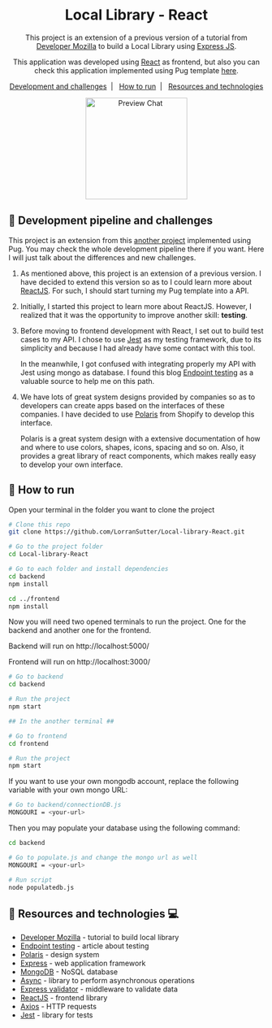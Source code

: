 <h1 align="center">
  Local Library - React
</h1>

<p align="center">
This project is an extension of a previous version of a tutorial from <a href='https://developer.mozilla.org/en-US/docs/Learn/Server-side/Express_Nodejs/Tutorial_local_library_website'>Developer Mozilla</a> to build a Local Library using <a href='http://expressjs.com/'>Express JS</a>.
</p>

<p align="center">
This application was developed using <a href='https://reactjs.org/'>React</a> as frontend, but also you can check this application implemented using Pug template <a href='https://github.com/LorranSutter/Local-library'>here</a>.
</p>

<p align="center">
    <a href='#straight_ruler-Development-pipeline-and-challenges'>Development and challenges</a>&nbsp;&nbsp;|&nbsp;&nbsp;
    <a href="#runner-how-to-run">How to run</a>&nbsp;&nbsp;|&nbsp;&nbsp;    
    <a href="#book-Resources-and-technologies-computer">Resources and technologies</a>
</p>
 
<div align="center">

<img src="https://res.cloudinary.com/lorransutter/image/upload/v1591732356/Local_library_react_preview.gif" alt="Preview Chat" height=200/>

</div>

## :straight_ruler: Development pipeline and challenges

This project is an extension from this [another project](<(https://github.com/LorranSutter/Local-library)>) implemented using Pug. You may check the whole development pipeline there if you want. Here I will just talk about the differences and new challenges.

1. As mentioned above, this project is an extension of a previous version. I have decided to extend this version so as to I could learn more about [ReactJS](https://reactjs.org/). For such, I should start turning my Pug template into a API.

2. Initially, I started this project to learn more about ReactJS. However, I realized that it was the opportunity to improve another skill: **testing**.

3. Before moving to frontend development with React, I set out to build test cases to my API. I chose to use [Jest](https://jestjs.io/) as my testing framework, due to its simplicity and because I had already have some contact with this tool.

   In the meanwhile, I got confused with integrating properly my API with Jest using mongo as database. I found this blog [Endpoint testing](https://zellwk.com/blog/endpoint-testing/) as a valuable source to help me on this path.

4. We have lots of great system designs provided by companies so as to developers can create apps based on the interfaces of these companies. I have decided to use [Polaris](https://polaris.shopify.com/) from Shopify to develop this interface.

   Polaris is a great system design with a extensive documentation of how and where to use colors, shapes, icons, spacing and so on. Also, it provides a great library of react components, which makes really easy to develop your own interface.

## :runner: How to run

Open your terminal in the folder you want to clone the project

```sh
# Clone this repo
git clone https://github.com/LorranSutter/Local-library-React.git

# Go to the project folder
cd Local-library-React

# Go to each folder and install dependencies
cd backend
npm install

cd ../frontend
npm install
```

Now you will need two opened terminals to run the project. One for the backend and another one for the frontend.

Backend will run on http://localhost:5000/

Frontend will run on http://localhost:3000/

```sh
# Go to backend
cd backend

# Run the project
npm start

## In the another terminal ##

# Go to frontend
cd frontend

# Run the project
npm start
```

If you want to use your own mongodb account, replace the following variable with your own mongo URL:

```sh
# Go to backend/connectionDB.js
MONGOURI = <your-url>
```

Then you may populate your database using the following command:

```sh
cd backend

# Go to populate.js and change the mongo url as well
MONGOURI = <your-url>

# Run script
node populatedb.js
```

## :book: Resources and technologies :computer:

- [Developer Mozilla](https://developer.mozilla.org/en-US/docs/Learn/Server-side/Express_Nodejs/Tutorial_local_library_website) - tutorial to build local library
- [Endpoint testing](https://zellwk.com/blog/endpoint-testing/) - article about testing
- [Polaris](https://polaris.shopify.com/) - design system
- [Express](http://expressjs.com/) - web application framework
- [MongoDB](https://www.mongodb.com/) - NoSQL database
- [Async](https://caolan.github.io/async/v3/) - library to perform asynchronous operations
- [Express validator](https://express-validator.github.io/docs/) - middleware to validate data
- [ReactJS](https://reactjs.org/) - frontend library
- [Axios](https://www.npmjs.com/package/axios) - HTTP requests
- [Jest](https://jestjs.io/) - library for tests

